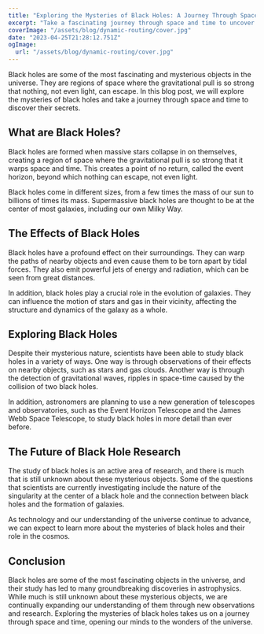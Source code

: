 ```yaml
---
title: "Exploring the Mysteries of Black Holes: A Journey Through Space and Time"
excerpt: "Take a fascinating journey through space and time to uncover the mysteries of black holes, including their formation, effects on surrounding objects, and the latest research on their study."
coverImage: "/assets/blog/dynamic-routing/cover.jpg"
date: "2023-04-25T21:28:12.751Z"
ogImage:
  url: "/assets/blog/dynamic-routing/cover.jpg"
---
```



Black holes are some of the most fascinating and mysterious objects in the universe. They are regions of space where the gravitational pull is so strong that nothing, not even light, can escape. In this blog post, we will explore the mysteries of black holes and take a journey through space and time to discover their secrets.

## What are Black Holes?

Black holes are formed when massive stars collapse in on themselves, creating a region of space where the gravitational pull is so strong that it warps space and time. This creates a point of no return, called the event horizon, beyond which nothing can escape, not even light.

Black holes come in different sizes, from a few times the mass of our sun to billions of times its mass. Supermassive black holes are thought to be at the center of most galaxies, including our own Milky Way.

## The Effects of Black Holes

Black holes have a profound effect on their surroundings. They can warp the paths of nearby objects and even cause them to be torn apart by tidal forces. They also emit powerful jets of energy and radiation, which can be seen from great distances.

In addition, black holes play a crucial role in the evolution of galaxies. They can influence the motion of stars and gas in their vicinity, affecting the structure and dynamics of the galaxy as a whole.

## Exploring Black Holes

Despite their mysterious nature, scientists have been able to study black holes in a variety of ways. One way is through observations of their effects on nearby objects, such as stars and gas clouds. Another way is through the detection of gravitational waves, ripples in space-time caused by the collision of two black holes.

In addition, astronomers are planning to use a new generation of telescopes and observatories, such as the Event Horizon Telescope and the James Webb Space Telescope, to study black holes in more detail than ever before.

## The Future of Black Hole Research

The study of black holes is an active area of research, and there is much that is still unknown about these mysterious objects. Some of the questions that scientists are currently investigating include the nature of the singularity at the center of a black hole and the connection between black holes and the formation of galaxies.

As technology and our understanding of the universe continue to advance, we can expect to learn more about the mysteries of black holes and their role in the cosmos.

## Conclusion

Black holes are some of the most fascinating objects in the universe, and their study has led to many groundbreaking discoveries in astrophysics. While much is still unknown about these mysterious objects, we are continually expanding our understanding of them through new observations and research. Exploring the mysteries of black holes takes us on a journey through space and time, opening our minds to the wonders of the universe.